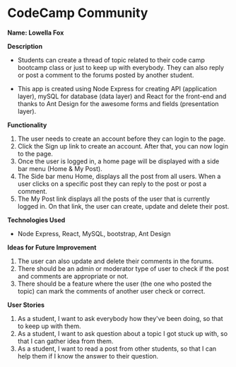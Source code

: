 # CodeCamp Community

**Name: Lowella Fox**

**Description** 
* Students can create a thread of topic related to their code camp bootcamp class or just to keep up with everybody. They can also reply or post a comment to the forums posted by another student.

* This app is created using Node Express for creating API (application layer), mySQL for database (data layer) and React for the front-end and thanks to Ant Design for the awesome forms and fields (presentation layer).



**Functionality** 
1. The user needs to create an account before they can login to the page.
2. Click the Sign up link to create an account. After that, you can now login to the page.
3. Once the user is logged in, a home page will be displayed with a side bar menu (Home & My Post).
4. The Side bar menu Home, displays all the post from all users. When a user clicks on a specific post they can reply to the post or post a comment.
5. The My Post link displays all the posts of the user that is currently logged in. On that link, the user can create, update and delete their post.

**Technologies Used** 
* Node Express, React, MySQL, bootstrap, Ant Design

**Ideas for Future Improvement**
 1. The user can also update and delete their comments in the forums.
 2. There should be an admin or moderator type of user to check if the post and comments are appropriate or not.
 3. There should be a feature where the user (the one who posted the topic) can mark the comments of another user check or correct.

**User Stories**
1. As a student, I want to ask everybody how they've been doing, so that to keep up with them.
 2. As a student, I want to ask question about a topic I got stuck up with, so that I can gather idea from them.
 3. As a student, I want to read a post from other students, so that I can help them if I know the answer to their question.
